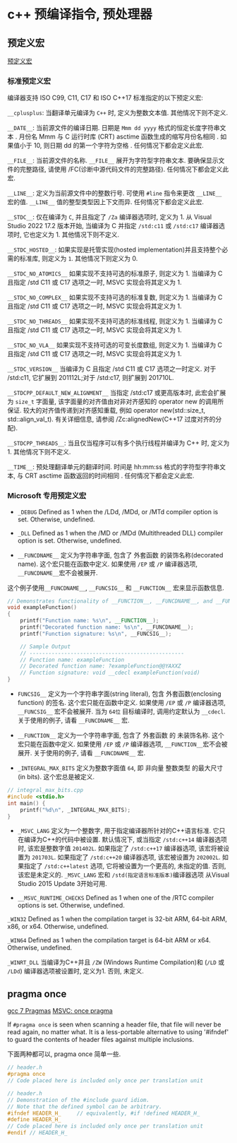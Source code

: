 # c++ 预编译指令, 预处理器

## 预定义宏

[预定义宏](https://learn.microsoft.com/zh-cn/cpp/preprocessor/predefined-macros?view=msvc-170)

### 标准预定义宏

编译器支持 ISO C99, C11, C17 和 ISO C++17 标准指定的以下预定义宏:

`__cplusplus`: 当翻译单元编译为 `C++` 时, 定义为整数文本值.  其他情况下则不定义.

`__DATE__`: 当前源文件的编译日期.  日期是 `Mmm dd yyyy` 格式的恒定长度字符串文本 .
月份名 Mmm 与 C 运行时库 (CRT) asctime 函数生成的缩写月份名相同 .
如果值小于 10, 则日期 dd 的第一个字符为空格 .  任何情况下都会定义此宏.

`__FILE__`: 当前源文件的名称.  `__FILE__` 展开为字符型字符串文本.
要确保显示文件的完整路径, 请使用 /FC(诊断中源代码文件的完整路径).
任何情况下都会定义此宏.

`__LINE__`: 定义为当前源文件中的整数行号.
可使用 `#line` 指令来更改 `__LINE__` 宏的值.  `__LINE__` 值的整型类型因上下文而异.
任何情况下都会定义此宏.

`__STDC__`: 仅在编译为 `C`, 并且指定了 `/Za` 编译器选项时, 定义为 1.
从 Visual Studio 2022 17.2 版本开始,
当编译为 C 并指定 `/std:c11` 或 `/std:c17` 编译器选项时, 它也定义为 1.  其他情况下则不定义.

`__STDC_HOSTED__`: 如果实现是托管实现(hosted implementation)并且支持整个必需的标准库, 则定义为 `1`.
其他情况下则定义为 0.

`__STDC_NO_ATOMICS__` 如果实现不支持可选的标准原子, 则定义为 1.
当编译为 C 且指定 /std C11 或 C17 选项之一时, MSVC 实现会将其定义为 1.

`__STDC_NO_COMPLEX__` 如果实现不支持可选的标准复数, 则定义为 1.
当编译为 C 且指定 /std C11 或 C17 选项之一时, MSVC 实现会将其定义为 1.

`__STDC_NO_THREADS__` 如果实现不支持可选的标准线程, 则定义为 1.
当编译为 C 且指定 /std C11 或 C17 选项之一时, MSVC 实现会将其定义为 1.

`__STDC_NO_VLA__` 如果实现不支持可选的可变长度数组, 则定义为 1.
当编译为 C 且指定 /std C11 或 C17 选项之一时, MSVC 实现会将其定义为 1.

`__STDC_VERSION__` 当编译为 C 且指定 /std C11 或 C17 选项之一时定义.
对于 /std:c11, 它扩展到 201112L;对于 /std:c17, 则扩展到 201710L.

`__STDCPP_DEFAULT_NEW_ALIGNMENT__` 当指定 /std:c17 或更高版本时,
此宏会扩展为 `size_t` 字面量, 该字面量的对齐值由对非对齐感知的 operator new 的调用所保证.
较大的对齐值传递到对齐感知重载, 例如 operator new(std::size_t, std::align_val_t).
有关详细信息, 请参阅 /Zc:alignedNew(C++17 过度对齐的分配).

`__STDCPP_THREADS__`: 当且仅当程序可以有多个执行线程并编译为 C++ 时, 定义为 1.
其他情况下则不定义.

`__TIME__`: 预处理翻译单元的翻译时间.  时间是 hh:mm:ss 格式的字符型字符串文本,
与 CRT asctime 函数返回的时间相同 .  任何情况下都会定义此宏.

### Microsoft 专用预定义宏

+ `_DEBUG` Defined as 1 when the /LDd, /MDd, or /MTd compiler option is set. Otherwise, undefined.

+ `_DLL` Defined as 1 when the /MD or /MDd (Multithreaded DLL) compiler option is set. Otherwise, undefined.

+ `__FUNCDNAME__` 定义为字符串字面, 包含了 外套函数 的装饰名称(decorated name).
这个宏只能在函数中定义.
如果使用 `/EP` 或 `/P` 编译器选项, `__FUNCDNAME__`宏不会被展开.

这个例子使用`__FUNCDNAME__`, `__FUNCSIG__` 和 `__FUNCTION__` 宏来显示函数信息.

```C++
// Demonstrates functionality of __FUNCTION__, __FUNCDNAME__, and __FUNCSIG__ macros
void exampleFunction()
{
    printf("Function name: %s\n", __FUNCTION__);
    printf("Decorated function name: %s\n", __FUNCDNAME__);
    printf("Function signature: %s\n", __FUNCSIG__);

    // Sample Output
    // -------------------------------------------------
    // Function name: exampleFunction
    // Decorated function name: ?exampleFunction@@YAXXZ
    // Function signature: void __cdecl exampleFunction(void)
}
```

+ `FUNCSIG__` 定义为一个字符串字面(string literal),
包含 外套函数(enclosing function) 的签名.
这个宏只能在函数中定义.
如果使用 `/EP` 或 `/P` 编译器选项, `__FUNCSIG__` 宏不会被展开.
当为 `64位` 目标编译时, 调用约定默认为 `__cdecl`.
关于使用的例子, 请看 `__FUNCDNAME__` 宏.

+ `__FUNCTION__` 定义为一个字符串字面, 包含了 外套函数 的 未装饰名称.
这个宏只能在函数中定义. 如果使用 `/EP` 或 `/P` 编译器选项, `__FUNCTION__`宏不会被展开.
关于使用的例子, 请看 `__FUNCDNAME__` 宏.

+ `_INTEGRAL_MAX_BITS` 定义为整数字面值 `64`, 即 非向量 整数类型 的最大尺寸(in bits). 这个宏总是被定义.

```C++
// integral_max_bits.cpp
#include <stdio.h>
int main() {
    printf("%d\n", _INTEGRAL_MAX_BITS);
}
```

+ `_MSVC_LANG` 定义为一个整数字, 用于指定编译器所针对的C++语言标准.
它只在编译为C++的代码中被设置. 默认情况下, 或当指定 `/std:c++14` 编译器选项时, 该宏是整数字值 `201402L`.
如果指定了 `/std:c++17` 编译器选项, 该宏将被设置为 `201703L`.
如果指定了 `/std:c++20` 编译器选项, 该宏被设置为 `202002L`.
如果指定了 `/std:c++latest` 选项, 它将被设置为一个更高的, 未指定的值.
否则, 该宏是未定义的.
`_MSVC_LANG` 宏和 `/std(指定语言标准版本)`编译器选项 从Visual Studio 2015 Update 3开始可用.

+ `__MSVC_RUNTIME_CHECKS` Defined as 1 when one of the /RTC compiler options is set. Otherwise, undefined.

`_WIN32` Defined as 1 when the compilation target is 32-bit ARM, 64-bit ARM, x86, or x64. Otherwise, undefined.

`_WIN64` Defined as 1 when the compilation target is 64-bit ARM or x64. Otherwise, undefined.

`_WINRT_DLL` 当编译为C++并且 `/ZW` (Windows Runtime Compilation)和 (`/LD` 或 `/LDd`) 编译器选项被设置时, 定义为1. 否则, 未定义.

## pragma once

[gcc 7 Pragmas](https://gcc.gnu.org/onlinedocs/cpp/Pragmas.html)
[MSVC: once pragma](https://learn.microsoft.com/en-us/cpp/preprocessor/once?view=msvc-170)

If `#pragma once` is seen when scanning a header file,
that file will never be read again, no matter what.
It is a less-portable alternative to using '#ifndef' to
guard the contents of header files against multiple inclusions.

下面两种都可以, pragma once 简单一些.

```cpp
// header.h
#pragma once
// Code placed here is included only once per translation unit
```

```cpp
// header.h
// Demonstration of the #include guard idiom.
// Note that the defined symbol can be arbitrary.
#ifndef HEADER_H_     // equivalently, #if !defined HEADER_H_
#define HEADER_H_
// Code placed here is included only once per translation unit
#endif // HEADER_H_
```
